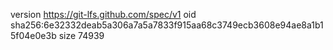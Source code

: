 version https://git-lfs.github.com/spec/v1
oid sha256:6e32332deab5a306a7a5a7833f915aa68c3749ecb3608e94ae8a1b15f04e0e3b
size 74939
